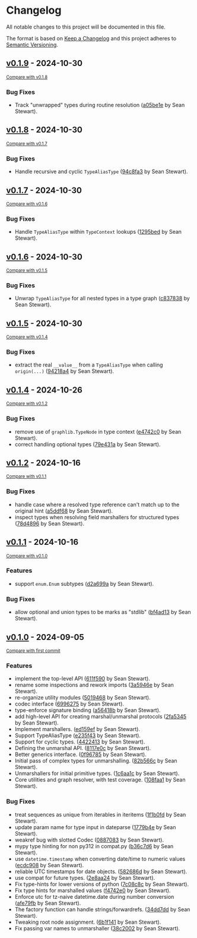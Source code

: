 # Changelog

All notable changes to this project will be documented in this file.

The format is based on [Keep a Changelog](http://keepachangelog.com/en/1.0.0/)
and this project adheres to [Semantic Versioning](http://semver.org/spec/v2.0.0.html).

<!-- insertion marker -->
## [v0.1.9](https://github.com/seandstewart/python-typelib/releases/tag/v0.1.9) - 2024-10-30

<small>[Compare with v0.1.8](https://github.com/seandstewart/python-typelib/compare/v0.1.8...v0.1.9)</small>

### Bug Fixes

- Track "unwrapped" types during routine resolution ([a05be1e](https://github.com/seandstewart/python-typelib/commit/a05be1e199079fa895c6560faba69065d8a3298e) by Sean Stewart).


## [v0.1.8](https://github.com/seandstewart/python-typelib/releases/tag/v0.1.8) - 2024-10-30

<small>[Compare with v0.1.7](https://github.com/seandstewart/python-typelib/compare/v0.1.7...v0.1.8)</small>

### Bug Fixes

- Handle recursive and cyclic `TypeAliasType` ([94c8fa3](https://github.com/seandstewart/python-typelib/commit/94c8fa38fd44b73e8e72a41668bfe2b781c8f78b) by Sean Stewart).


## [v0.1.7](https://github.com/seandstewart/python-typelib/releases/tag/v0.1.7) - 2024-10-30

<small>[Compare with v0.1.6](https://github.com/seandstewart/python-typelib/compare/v0.1.6...v0.1.7)</small>

### Bug Fixes

- Handle `TypeAliasType` within `TypeContext` lookups ([1295bed](https://github.com/seandstewart/python-typelib/commit/1295bedbc5093346ba9fc643d9a199968f728c33) by Sean Stewart).

## [v0.1.6](https://github.com/seandstewart/python-typelib/releases/tag/v0.1.6) - 2024-10-30

<small>[Compare with v0.1.5](https://github.com/seandstewart/python-typelib/compare/v0.1.5...v0.1.6)</small>

### Bug Fixes

- Unwrap `TypeAliasType` for all nested types in a type graph ([c837838](https://github.com/seandstewart/python-typelib/commit/c837838a8e78c830f262af783794788bd7e8b103) by Sean Stewart).


## [v0.1.5](https://github.com/seandstewart/python-typelib/releases/tag/v0.1.5) - 2024-10-30

<small>[Compare with v0.1.4](https://github.com/seandstewart/python-typelib/compare/v0.1.4...v0.1.5)</small>

### Bug Fixes

- extract the real `__value__` from a `TypeAliasType` when calling `origin(...)` ([94218a4](https://github.com/seandstewart/python-typelib/commit/94218a49271dadb04ab41527c51994aecbb38fab) by Sean Stewart).


## [v0.1.4](https://github.com/seandstewart/python-typelib/releases/tag/v0.1.4) - 2024-10-26

<small>[Compare with v0.1.2](https://github.com/seandstewart/python-typelib/compare/v0.1.2...v0.1.4)</small>

### Bug Fixes

- remove use of `graphlib.TypeNode` in type context ([e4742c0](https://github.com/seandstewart/python-typelib/commit/e4742c0e169a1fa71f74d399b32fc43bfb6cff00) by Sean Stewart).
- correct handling optional types ([79e431a](https://github.com/seandstewart/python-typelib/commit/79e431a4dac984f1b9a096d44a389c08e569ad73) by Sean Stewart).




## [v0.1.2](https://github.com/seandstewart/python-typelib/releases/tag/v0.1.2) - 2024-10-16

<small>[Compare with v0.1.1](https://github.com/seandstewart/python-typelib/compare/v0.1.1...v0.1.2)</small>

### Bug Fixes

- handle case where a resolved type reference can't match up to the original hint ([a5ddf68](https://github.com/seandstewart/python-typelib/commit/a5ddf687c798d5d2a2a55e6a6561c22d14e40c29) by Sean Stewart).
- inspect types when resolving field marshallers for structured types ([78d4896](https://github.com/seandstewart/python-typelib/commit/78d4896ff1b792156ff5431b4d47b981c7af188c) by Sean Stewart).



## [v0.1.1](https://github.com/seandstewart/python-typelib/releases/tag/v0.1.1) - 2024-10-16

<small>[Compare with v0.1.0](https://github.com/seandstewart/python-typelib/compare/v0.1.0...v0.1.1)</small>

### Features

- support `enum.Enum` subtypes ([d2a699a](https://github.com/seandstewart/python-typelib/commit/d2a699a4859b2d3323d29957189710a0f1fbead4) by Sean Stewart).

### Bug Fixes

- allow optional and union types to be marks as "stdlib" ([bf4ad13](https://github.com/seandstewart/python-typelib/commit/bf4ad137ee1db53ca3a0446e16bb049454bf4aca) by Sean Stewart).



## [v0.1.0](https://github.com/seandstewart/python-typelib/releases/tag/v0.1.0) - 2024-09-05

<small>[Compare with first commit](https://github.com/seandstewart/python-typelib/compare/ac01975a1a2d50a197716e9d5cfb03be13d26fa9...v0.1.0)</small>

### Features

- implement the top-level API ([611f590](https://github.com/seandstewart/python-typelib/commit/611f59049510fcea8d923683672be5e404cdb3c4) by Sean Stewart).
- rename some inspections and rework imports ([3a5946e](https://github.com/seandstewart/python-typelib/commit/3a5946e74463764d1b53332fe298f34caab56652) by Sean Stewart).
- re-organize utility modules ([5019468](https://github.com/seandstewart/python-typelib/commit/5019468518f27192d1bec4fe5a9835f13dd61048) by Sean Stewart).
- codec interface ([6996275](https://github.com/seandstewart/python-typelib/commit/69962756e54836735daf3a59da33b238e4ad3f34) by Sean Stewart).
- type-enforce signature binding ([a56418b](https://github.com/seandstewart/python-typelib/commit/a56418b0629706272c6f7599b7ad8e5f03bdbe8a) by Sean Stewart).
- add high-level API for creating marshal/unmarshal protocols ([2fa5345](https://github.com/seandstewart/python-typelib/commit/2fa53457423afc16004dbb5edba3c20b70f8a097) by Sean Stewart).
- Implement marshallers. ([ed159ef](https://github.com/seandstewart/python-typelib/commit/ed159ef10f90ea4e9a5ea89e3b2c62b03119a08c) by Sean Stewart).
- Support TypeAliasType ([e235f43](https://github.com/seandstewart/python-typelib/commit/e235f43f0e2322edc90526e6ba6c1af89abb3b7a) by Sean Stewart).
- Support for cyclic types. ([4422413](https://github.com/seandstewart/python-typelib/commit/44224130f5d129699652c59e6124e3164ffd4192) by Sean Stewart).
- Defining the unmarshal API. ([8117e0c](https://github.com/seandstewart/python-typelib/commit/8117e0c088c6de024f627e0a5aa17ccb731a68d9) by Sean Stewart).
- Better generics interface. ([0f96785](https://github.com/seandstewart/python-typelib/commit/0f9678560e7d3c5412704ac43763b94fee8d34ad) by Sean Stewart).
- Initial pass of complex types for unmarshalling. ([82b566c](https://github.com/seandstewart/python-typelib/commit/82b566c8715a346bde6ac59617b72f0313c0e994) by Sean Stewart).
- Unmarshallers for initial primitive types. ([1c6aa1c](https://github.com/seandstewart/python-typelib/commit/1c6aa1cead5b73a9da15dc26940e4909703ee4db) by Sean Stewart).
- Core utilities and graph resolver, with test coverage. ([108faa1](https://github.com/seandstewart/python-typelib/commit/108faa1a845775dbbc43bcf75289f8fc3a6921f1) by Sean Stewart).

### Bug Fixes

- treat sequences as unique from iterables in iteritems ([1f1b0fd](https://github.com/seandstewart/python-typelib/commit/1f1b0fdf85f2c13eec2682c35e1ea027c38f9f6c) by Sean Stewart).
- update param name for type input in dateparse ([1779b4e](https://github.com/seandstewart/python-typelib/commit/1779b4e52c0c51673160cc81d66e4daf980b9434) by Sean Stewart).
- weakref bug with slotted Codec ([0887083](https://github.com/seandstewart/python-typelib/commit/08870839b179ee0971810d3638e7b2c06b1f153d) by Sean Stewart).
- mypy type hinting for non py312 in compat.py ([b36c7d6](https://github.com/seandstewart/python-typelib/commit/b36c7d6d6c6c63496a0cbb041860a57d9f84d1fe) by Sean Stewart).
- use `datetime.timestamp` when converting date/time to numeric values ([ecdc908](https://github.com/seandstewart/python-typelib/commit/ecdc908c5d380291c25a0560c3b78f760d26d2ee) by Sean Stewart).
- reliable UTC timestamps for date objects. ([582686d](https://github.com/seandstewart/python-typelib/commit/582686d51970b948249f334404c5bcc8fb8eb321) by Sean Stewart).
- use compat for future types. ([2e8aa24](https://github.com/seandstewart/python-typelib/commit/2e8aa2442aa60b0ce60d8f72e747f590fcb2a14f) by Sean Stewart).
- Fix type-hints for lower versions of python ([7c08c8c](https://github.com/seandstewart/python-typelib/commit/7c08c8cc8aa7f144a14479660985b80d3b439c31) by Sean Stewart).
- Fix type hints for marshalled values ([f4742e0](https://github.com/seandstewart/python-typelib/commit/f4742e0161042304b980bb2c69c3b0de65705eab) by Sean Stewart).
- Enforce utc for tz-naive datetime.date during number conversion ([afe79fb](https://github.com/seandstewart/python-typelib/commit/afe79fbbafef93fbd9aac9c5eaf146cebb78cb22) by Sean Stewart).
- The factory function can handle strings/forwardrefs. ([34dd7dd](https://github.com/seandstewart/python-typelib/commit/34dd7dd807e72e5a48b2652898c95c85ccec7110) by Sean Stewart).
- Tweaking root node assignment. ([6b1f141](https://github.com/seandstewart/python-typelib/commit/6b1f14136e356179c63fb5bd4c38849de493f025) by Sean Stewart).
- Fix passing var names to unmarshaller ([38c2002](https://github.com/seandstewart/python-typelib/commit/38c2002c6bd0a509a24ca73250bad5403994c620) by Sean Stewart).
